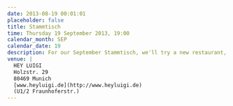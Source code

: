 ```yaml
---
date: 2013-08-19 00:01:01
placeholder: false
title: Stammtisch
time: Thursday 19 September 2013, 19:00
calendar_month: SEP
calendar_date: 19
description: For our September Stammtisch, we'll try a new restaurant, Hey Luigi, near Fraunhoferstr. (U1/2)
venue: |
  HEY LUIGI  
  Holzstr. 29  
  80469 Munich  
  [www.heyluigi.de](http://www.heyluigi.de)  
  (U1/2 Fraunhoferstr.)
---
```

